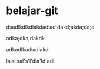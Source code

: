 # belajar-git
dsadlkdlkdlakdadlad
dakd;akda;da;d

adka;dka;dakdk

adkadlkadladlakdl

lalsllsal's'l'dla'ld'adl
